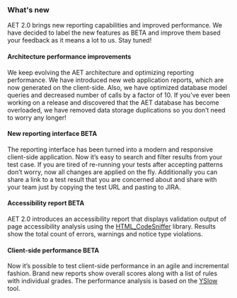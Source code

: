 ### What's new
AET 2.0 brings new reporting capabilities and improved performance. We have decided to label the new features as BETA and 
improve them based your feedback as it means a lot to us. Stay tuned!

#### Architecture performance improvements
We keep evolving the AET architecture and optimizing reporting performance. We have introduced new web application reports, 
which are now generated on the client-side. Also, we have optimized database model queries and decreased number of calls by a factor of 10. 
If you’ve ever been working on a release and discovered that the AET database has become overloaded, we have removed data storage duplications so you 
don’t need to worry any longer!

#### New reporting interface BETA
The reporting interface has been turned into a modern and responsive client-side application. 
Now it’s easy to search and filter results from your test case. If you are tired of re-running your tests after 
accepting patterns don’t worry, now all changes are applied on the fly. Additionally you can share a link to a test result 
that you are concerned about and share with your team just by copying the test URL and pasting to JIRA.

#### Accessibility report BETA
AET 2.0 introduces an accessibility report that displays validation output of page accessibility analysis using the 
[HTML_CodeSniffer](http://squizlabs.github.io/HTML_CodeSniffer/) library. Results show the total count of errors, warnings and notice type violations.

#### Client-side performance BETA
Now it’s possible to test client-side performance in an agile and incremental fashion. Brand new reports show overall scores along with a 
list of rules with individual grades. The performance analysis is based on the [YSlow](http://yslow.org/) tool.